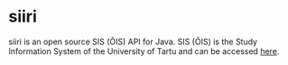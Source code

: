 # siiri

siiri is an open source SIS (ÕIS) API for Java. SIS (ÕIS) is the Study Information System of the University of Tartu and can be accessed [here](https://www.is.ut.ee/pls/ois_sso/!tere.tulemast).
